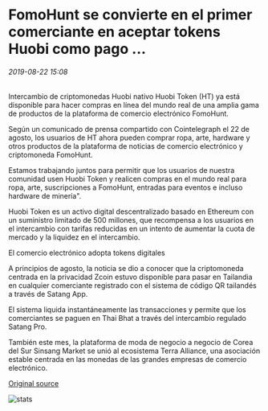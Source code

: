 # FomoHunt se convierte en el primer comerciante en aceptar tokens Huobi como pago ...

###### 2019-08-22 15:08

Intercambio de criptomonedas Huobi nativo Huobi Token (HT) ya está disponible para hacer compras en línea del mundo real de una amplia gama de productos de la plataforma de comercio electrónico FomoHunt.

Según un comunicado de prensa compartido con Cointelegraph el 22 de agosto, los usuarios de HT ahora pueden comprar ropa, arte, hardware y otros productos de la plataforma de noticias de comercio electrónico y criptomoneda FomoHunt.

Estamos trabajando juntos para permitir que los usuarios de nuestra comunidad usen Huobi Token y realicen compras en el mundo real para ropa, arte, suscripciones a FomoHunt, entradas para eventos e incluso hardware de minería".

Huobi Token es un activo digital descentralizado basado en Ethereum con un suministro limitado de 500 millones, que recompensa a los usuarios en el intercambio con tarifas reducidas en un intento de aumentar la cuota de mercado y la liquidez en el intercambio.

El comercio electrónico adopta tokens digitales

A principios de agosto, la noticia se dio a conocer que la criptomoneda centrada en la privacidad Zcoin estuvo disponible para pasar en Tailandia en cualquier comerciante registrado con el sistema de código QR tailandés a través de Satang App.

El sistema liquida instantáneamente las transacciones y permite que los comerciantes se paguen en Thai Bhat a través del intercambio regulado Satang Pro.

También este mes, la plataforma de moda de negocio a negocio de Corea del Sur Sinsang Market se unió al ecosistema Terra Alliance, una asociación estable centrada en las monedas de las grandes empresas de comercio electrónico.

[Original source](https://cointelegraph.com/news/fomohunt-becomes-first-merchant-to-accept-huobi-tokens-as-payment)

![stats](https://c.statcounter.com/11760860/0/a89fa40b/1/ "stats")
